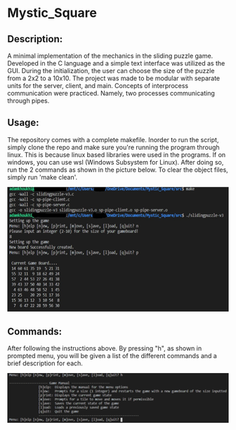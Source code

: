 # Mystic_Square

## Description:
A minimal implementation of the mechanics in the sliding puzzle game. Developed in the C language and a simple text interface was utilized as the GUI. During the initialization, the user can choose the size of the puzzle from a 2x2 to a 10x10. The project was made to be modular with separate units for the server, client, and main. Concepts of interprocess communication were practiced. Namely, two processes communicating through pipes. 

## Usage: 
The repository comes with a complete makefile. Inorder to run the script, simply clone the repo and make sure you're running the program through linux. This is because linux based libraries were used in the programs. If on windows, you can use wsl (Windows Subsystem for Linux). After doing so, run the 2 commands as shown in the picture below. To clear the object files, simply run 'make clean'.  

<img src="MysticSquare_README/pic1.jpg" width=600>


## Commands:
After following the instructions above. By pressing "h", as shown in prompted menu, you will be given a list of the different commands and a brief description for each.

<img src="MysticSquare_README/pic2.png" width=700>
